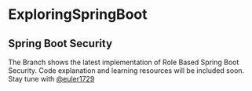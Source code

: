 # ExploringSpringBoot
## Spring Boot Security
The Branch shows the latest implementation of Role Based Spring Boot Security. 
Code explanation and learning resources will be included soon. Stay tune with [@euler1729][github] 





[github]: https://github.com/
